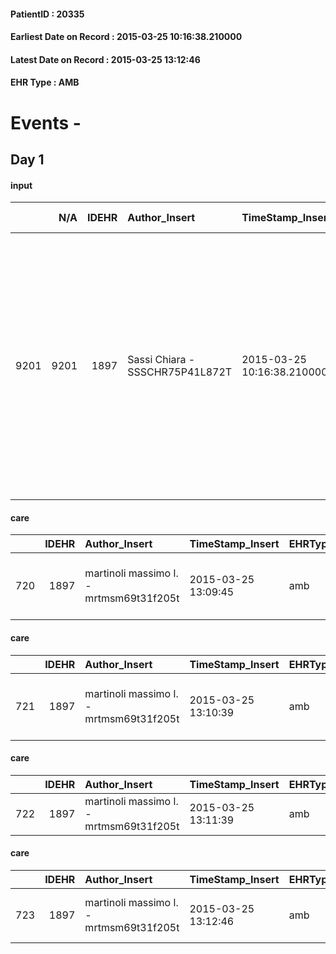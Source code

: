 
#### PatientID : 20335
#### Earliest Date on Record : 2015-03-25 10:16:38.210000
#### Latest Date on Record : 2015-03-25 13:12:46
#### EHR Type : AMB

# Events - 

## Day 1

#### input
|      |    N/A |   IDEHR | Author_Insert                   | TimeStamp_Insert           | EHRType   |   PatientID |   IDDigitalSignDocument | persone_vicine   |   Unnamed: 0_x.1 |   IDANAMNESI_SOCIALE | Patient   | FamigliaAltro   | Paziente_T   | FamigliaAltro_T   |   Non_Rilevabile_x.1 | Note_Non_Rilevabile_x.1   | opt_Problemi   | Note_I                                                                                                                                                                                                                                                   | chk_contr_sintomi   | chk_competenza                                 | opt_paziente_a   | opt_famiglia_a   | opt_adeguatezza   | ds_note_ad                                            | opt_paziente_solo   | ds_note_con                                                                                                                                                                                                               | opt_presente_assente   | Caregiver_principale   | ds_familiari_coinv                                                                               | opt_necessario   | opt_risorse_ec   | opt_paziente_psi   | opt_Ins_vol   | ds_note_prio                                                                                                                                                                                                               | opt_inv_civile   | Needs               | Domestic partnership   | opt_disponibilita_f   | opt_famiglia_psi   | opt_disponibilit_paz   |
|-----:|-------:|--------:|:--------------------------------|:---------------------------|:----------|------------:|------------------------:|:-----------------|-----------------:|---------------------:|:----------|:----------------|:-------------|:------------------|---------------------:|:--------------------------|:---------------|:---------------------------------------------------------------------------------------------------------------------------------------------------------------------------------------------------------------------------------------------------------|:--------------------|:-----------------------------------------------|:-----------------|:-----------------|:------------------|:------------------------------------------------------|:--------------------|:--------------------------------------------------------------------------------------------------------------------------------------------------------------------------------------------------------------------------|:-----------------------|:-----------------------|:-------------------------------------------------------------------------------------------------|:-----------------|:-----------------|:-------------------|:--------------|:---------------------------------------------------------------------------------------------------------------------------------------------------------------------------------------------------------------------------|:-----------------|:--------------------|:-----------------------|:----------------------|:-------------------|:-----------------------|
| 9201 |   9201 |    1897 | Sassi Chiara - SSSCHR75P41L872T | 2015-03-25 10:16:38.210000 | AMB       |       20335 |                   40715 | N/A              |              676 |                  426 | No#0      | Si#1            | No#0         | Si#1              |                    0 | NR                        | Si#1           | Il pz imputa il suo malessere ad una infiammazione non ben identificata. La figlia preferisce non comunicargli la malattia, perch√© ritiene che non sia emotivamente in grado di reggere una tale notizia. Famiglia consapevole della prognosi infausta. | controllo sintomi#0 | competenza/capacit√† assistenziale caregiver#0 | Indefinite#2     | Congruenti#1     | Da valutare#2     | Da valutare la tenuta fisica ed emotiva della moglie. | No#0                | Vive con la moglie Fiorini Carmelina di 81 aa, pensionata, in discreta salute. Due figli coniugati: Daniela di 51 aa vive sullo stesso pianerottolo e lavora full-time - Marino di 62 aa vive a Meda e lavora in proprio. | Presente#1             | Wife                   | Figli, soprattutto Daniela. Possibile supporto da parte della cognata di 78 aa che abita vicino. | Si#1             | Adeguate#1       | No#0               | No#0          | 2/3/2015: nel corso dell'attuale ricovero in HSR l'oncologa D.ssa Perotti ha escluso la possibilit√† di qualsiasi trattamento attivo e ha proposto le CP o domiciliare o in Hospice. La figlia ha optato per il domicilio. | No#0             | Clinici#0;Sociali#1 | Coniuge/Convivente#0   | Si#1                  | No#0               | Si#1                   |

#### care
|     |   IDEHR | Author_Insert                           | TimeStamp_Insert    | EHRType   |   PatientID |   IDGESTIONE_AUSILI |   ds_ncons |   ds_nritiro |   opt_annulla_consegna | ds_note_x   | dt_Ric_consegna     | dt_ric_cons_forn    | dt_ric_ritiro       | dt_ric_ritiro_forn   | opt_ausilio                             |
|----:|--------:|:----------------------------------------|:--------------------|:----------|------------:|--------------------:|-----------:|-------------:|-----------------------:|:------------|:--------------------|:--------------------|:--------------------|:---------------------|:----------------------------------------|
| 720 |    1897 | martinoli massimo l. - mrtmsm69t31f205t | 2015-03-25 13:09:45 | amb       |       20335 |                 563 |      24769 |        24816 |                      0 | very urgent | 2015-03-05 00:00:00 | 2015-03-05 00:00:00 | 2015-03-12 00:00:00 | 2015-03-12 00:00:00  | antid air mattress with compressor # 16 |

#### care
|     |   IDEHR | Author_Insert                           | TimeStamp_Insert    | EHRType   |   PatientID |   IDGESTIONE_AUSILI |   ds_ncons |   ds_nritiro |   opt_annulla_consegna | ds_note_x   | dt_Ric_consegna     | dt_ric_cons_forn    | dt_ric_ritiro       | dt_ric_ritiro_forn   | opt_ausilio                                     |
|----:|--------:|:----------------------------------------|:--------------------|:----------|------------:|--------------------:|-----------:|-------------:|-----------------------:|:------------|:--------------------|:--------------------|:--------------------|:---------------------|:------------------------------------------------|
| 721 |    1897 | martinoli massimo l. - mrtmsm69t31f205t | 2015-03-25 13:10:39 | amb       |       20335 |                 564 |      24769 |        24816 |                      0 | very urgent | 2015-03-05 00:00:00 | 2015-03-05 00:00:00 | 2015-03-12 00:00:00 | 2015-03-12 00:00:00  | electronic articulated bed with side rails # 14 |

#### care
|     |   IDEHR | Author_Insert                           | TimeStamp_Insert    | EHRType   |   PatientID |   IDGESTIONE_AUSILI |   ds_ncons |   ds_nritiro |   opt_annulla_consegna | ds_note_x   | dt_Ric_consegna     | dt_ric_cons_forn    | dt_ric_ritiro       | dt_ric_ritiro_forn   | opt_ausilio            |
|----:|--------:|:----------------------------------------|:--------------------|:----------|------------:|--------------------:|-----------:|-------------:|-----------------------:|:------------|:--------------------|:--------------------|:--------------------|:---------------------|:-----------------------|
| 722 |    1897 | martinoli massimo l. - mrtmsm69t31f205t | 2015-03-25 13:11:39 | amb       |       20335 |                 565 |      24769 |        24816 |                      0 | very urgent | 2015-03-05 00:00:00 | 2015-03-05 00:00:00 | 2015-03-12 00:00:00 | 2015-03-12 00:00:00  | comfortable chair # 21 |

#### care
|     |   IDEHR | Author_Insert                           | TimeStamp_Insert    | EHRType   |   PatientID |   IDGESTIONE_AUSILI |   ds_ncons |   ds_nritiro |   opt_annulla_consegna | dt_Ric_consegna     | dt_ric_cons_forn    | dt_ric_ritiro       | dt_ric_ritiro_forn   | opt_ausilio                    |
|----:|--------:|:----------------------------------------|:--------------------|:----------|------------:|--------------------:|-----------:|-------------:|-----------------------:|:--------------------|:--------------------|:--------------------|:---------------------|:-------------------------------|
| 723 |    1897 | martinoli massimo l. - mrtmsm69t31f205t | 2015-03-25 13:12:46 | amb       |       20335 |                 566 |      24777 |        24816 |                      0 | 2015-03-06 00:00:00 | 2015-03-06 00:00:00 | 2015-03-12 00:00:00 | 2015-03-12 00:00:00  | decubitus cushion silicone # 9 |


